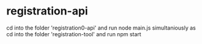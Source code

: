 # registration-api
cd into the folder 'registration0-api' and run
node main.js
simultaniously as 
cd into the folder 'registration-tool' and run
npm start